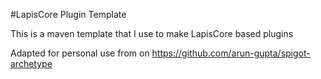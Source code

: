 #LapisCore Plugin Template

This is a maven template that I use to make LapisCore based plugins

Adapted for personal use from on https://github.com/arun-gupta/spigot-archetype
